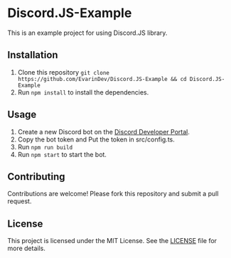 # Discord.JS-Example

This is an example project for using Discord.JS library.

## Installation

1. Clone this repository `git clone https://github.com/EvarinDev/Discord.JS-Example && cd Discord.JS-Example`
2. Run `npm install` to install the dependencies.

## Usage

1. Create a new Discord bot on the [Discord Developer Portal](https://discord.com/developers/applications).
2. Copy the bot token and Put the token in src/config.ts.
3. Run `npm run build`
4. Run `npm start` to start the bot.

## Contributing

Contributions are welcome! Please fork this repository and submit a pull request.

## License

This project is licensed under the MIT License. See the [LICENSE](LICENSE) file for more details.
